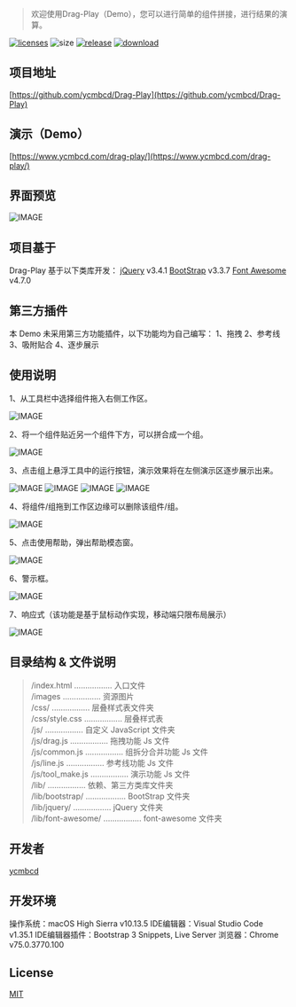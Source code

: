 > 欢迎使用Drag-Play（Demo），您可以进行简单的组件拼接，进行结果的演算。

[![licenses](https://img.shields.io/github/license/ycmbcd/Drag-Play.svg?style=flat)](https://opensource.org/licenses/MIT)
![size](https://img.shields.io/github/languages/code-size/ycmbcd/Drag-Play.svg?style=flat)
[![release](https://img.shields.io/github/release/ycmbcd/Drag-Play.svg?style=flat)](https://github.com/ycmbcd/Drag-Play/releases)
[![download](https://img.shields.io/badge/Downloads-click-brightgreen.svg)](https://github.com/ycmbcd/Drag-Play/releases)


## 项目地址
[https://github.com/ycmbcd/Drag-Play](https://github.com/ycmbcd/Drag-Play)

## 演示（Demo）
[https://www.ycmbcd.com/drag-play/](https://www.ycmbcd.com/drag-play/)

## 界面预览
![IMAGE](https://raw.githubusercontent.com/ycmbcd/images_repo/master/drag-play/resources/FA257553A65ECBBD1C41AAF88AB2F629.jpg)

## 项目基于
Drag-Play 基于以下类库开发：
[jQuery](https://github.com/jquery/jquery/releases/tag/3.4.1) v3.4.1
[BootStrap](https://github.com/twbs/bootstrap/releases/tag/v3.3.7) v3.3.7
[Font Awesome](https://fontawesome.com/v4.7.0/) v4.7.0

## 第三方插件
本 Demo 未采用第三方功能插件，以下功能均为自己编写：
1、拖拽
2、参考线
3、吸附贴合
4、逐步展示

## 使用说明
1、从工具栏中选择组件拖入右侧工作区。

![IMAGE](https://raw.githubusercontent.com/ycmbcd/images_repo/master/drag-play/resources/2B0A60BEC485186AE12B7EA7E1EC468A.jpg)

2、将一个组件贴近另一个组件下方，可以拼合成一个组。

![IMAGE](https://raw.githubusercontent.com/ycmbcd/images_repo/master/drag-play/resources/636A8F65D41B80C5BF9770DDC6307583.jpg)

3、点击组上悬浮工具中的运行按钮，演示效果将在左侧演示区逐步展示出来。

![IMAGE](https://raw.githubusercontent.com/ycmbcd/images_repo/master/drag-play/resources/909745E6C8CA323353CCD122B01A8196.jpg)
![IMAGE](https://raw.githubusercontent.com/ycmbcd/images_repo/master/drag-play/resources/19DD055BE0C5E79EF54F156B337A9B4F.jpg)
![IMAGE](https://raw.githubusercontent.com/ycmbcd/images_repo/master/drag-play/resources/10BF608375F83DD3DED260B5E283AFFB.jpg)
![IMAGE](https://raw.githubusercontent.com/ycmbcd/images_repo/master/drag-play/resources/825FF3DECCE11B0807507925A730BC5A.jpg)

4、将组件/组拖到工作区边缘可以删除该组件/组。

![IMAGE](https://raw.githubusercontent.com/ycmbcd/images_repo/master/drag-play/resources/8BE8C1185E5C43770A3CEEDA5DA21A4F.jpg)

5、点击使用帮助，弹出帮助模态窗。

![IMAGE](https://raw.githubusercontent.com/ycmbcd/images_repo/master/drag-play/resources/548F09A738641FFC87AEF18751D89987.jpg)

6、警示框。

![IMAGE](https://raw.githubusercontent.com/ycmbcd/images_repo/master/drag-play/resources/C87FA8D2296ED184E09D4812086123E2.jpg)

7、响应式（该功能是基于鼠标动作实现，移动端只限布局展示）

![IMAGE](https://raw.githubusercontent.com/ycmbcd/images_repo/master/drag-play/resources/9068A4E23F6483831BE4BED2DEF10CD6.jpg)

## 目录结构 & 文件说明
> /index.html ................. 入口文件 <br>
/images ................. 资源图片 <br>
/css/ ................. 层叠样式表文件夹 <br>
/css/style.css ................. 层叠样式表 <br>
/js/ ................. 自定义 JavaScript 文件夹 <br>
/js/drag.js ................. 拖拽功能 Js 文件 <br>
/js/common.js ................. 组拆分合并功能 Js 文件 <br>
/js/line.js ................. 参考线功能 Js 文件 <br>
/js/tool_make.js ................. 演示功能 Js 文件 <br>
/lib/ ................. 依赖、第三方类库文件夹 <br>
/lib/bootstrap/ .................. BootStrap 文件夹 <br>
/lib/jquery/ ................. jQuery 文件夹 <br>
/lib/font-awesome/ ................. font-awesome 文件夹

## 开发者
[ycmbcd](https://github.com/ycmbcd/)

## 开发环境
操作系统：macOS High Sierra v10.13.5
IDE编辑器：Visual Studio Code v1.35.1
IDE编辑器插件：Bootstrap 3 Snippets, Live Server
浏览器：Chrome v75.0.3770.100

## License
[MIT](https://mit-license.org/)